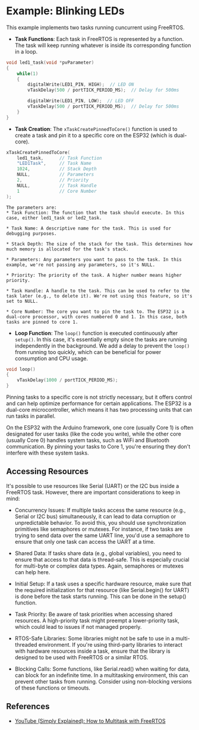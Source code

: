 # Example: Blinking LEDs

This example implements two tasks running cuncurrent using FreeRTOS.

* **Task Functions**: Each task in FreeRTOS is represented by a function. 
    The task will keep running whatever is inside its corresponding function in a loop.
```C++
void led1_task(void *pvParameter) 
{
    while(1) 
    {
        digitalWrite(LED1_PIN, HIGH);  // LED ON
        vTaskDelay(500 / portTICK_PERIOD_MS);  // Delay for 500ms

        digitalWrite(LED1_PIN, LOW);  // LED OFF
        vTaskDelay(500 / portTICK_PERIOD_MS);  // Delay for 500ms
    }
}
```

* **Task Creation**: The `xTaskCreatePinnedToCore()` function is used to create 
    a task and pin it to a specific core on the ESP32 (which is dual-core). 
```C++    
xTaskCreatePinnedToCore(
    led1_task,      // Task Function 
    "LED1Task",     // Task Name
    1024,           // Stack Depth 
    NULL,           // Parameters 
    2,              // Priority 
    NULL,           // Task Handle
    1               // Core Number
);
```
    The parameters are:
    * Task Function: The function that the task should execute. In this case, either led1_task or led2_task.

    * Task Name: A descriptive name for the task. This is used for debugging purposes.

    * Stack Depth: The size of the stack for the task. This determines how much memory is allocated for the task's stack.

    * Parameters: Any parameters you want to pass to the task. In this example, we're not passing any parameters, so it's NULL.

    * Priority: The priority of the task. A higher number means higher priority.

    * Task Handle: A handle to the task. This can be used to refer to the task later (e.g., to delete it). We're not using this feature, so it's set to NULL.

    * Core Number: The core you want to pin the task to. The ESP32 is a dual-core processor, with cores numbered 0 and 1. In this case, both tasks are pinned to core 1.

* **Loop Function**: The `loop()` function is executed continuously after `setup()`. 
    In this case, it's essentially empty since the tasks are running independently in the background. We add a delay to prevent the `loop()` from running too quickly, which can be beneficial for power consumption and CPU usage.
```C++
void loop() 
{
    vTaskDelay(1000 / portTICK_PERIOD_MS);
}
```

Pinning tasks to a specific core is not strictly necessary, but it offers 
control and can help optimize performance for certain applications. 
The ESP32 is a dual-core microcontroller, which means it has two processing 
units that can run tasks in parallel. 

On the ESP32 with the Arduino framework, one core (usually Core 1) is often 
designated for user tasks (like the code you write), while the other core 
(usually Core 0) handles system tasks, such as WiFi and Bluetooth communication. 
By pinning your tasks to Core 1, you're ensuring they don't interfere with 
these system tasks.


## Accessing Resources

It's possible to use resources like Serial (UART) or the I2C bus inside a 
FreeRTOS task. However, there are important considerations to keep in mind:

* Concurrency Issues: If multiple tasks access the same resource (e.g., Serial 
    or I2C bus) simultaneously, it can lead to data corruption or unpredictable 
    behavior. To avoid this, you should use synchronization primitives like 
    semaphores or mutexes. For instance, if two tasks are trying to send data 
    over the same UART line, you'd use a semaphore to ensure that only one task 
    can access the UART at a time.

* Shared Data: If tasks share data (e.g., global variables), you need to ensure 
    that access to that data is thread-safe. This is especially crucial for 
    multi-byte or complex data types. Again, semaphores or mutexes can help here.

* Initial Setup: If a task uses a specific hardware resource, make sure that the 
    required initialization for that resource (like Serial.begin() for UART) is 
    done before the task starts running. This can be done in the setup() function.

* Task Priority: Be aware of task priorities when accessing shared resources. 
    A high-priority task might preempt a lower-priority task, which could lead 
    to issues if not managed properly.

* RTOS-Safe Libraries: Some libraries might not be safe to use in a multi-threaded 
    environment. If you're using third-party libraries to interact with hardware 
    resources inside a task, ensure that the library is designed to be used with 
    FreeRTOS or a similar RTOS.

* Blocking Calls: Some functions, like Serial.read() when waiting for data, can 
    block for an indefinite time. In a multitasking environment, this can prevent 
    other tasks from running. Consider using non-blocking versions of these 
    functions or timeouts.




## References
* [YouTube (Simply Explained): How to Multitask with FreeRTOS](https://youtu.be/WQGAs9MwXno)
